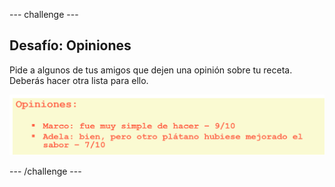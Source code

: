 \--- challenge \---

## Desafío: Opiniones

Pide a algunos de tus amigos que dejen una opinión sobre tu receta. Deberás hacer otra lista para ello.

![captura de pantalla](images/recipe-reviews.png)

\--- /challenge \---